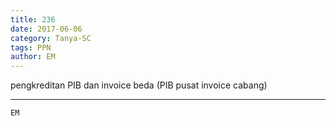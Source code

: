 ```yaml
---
title: 236
date: 2017-06-06
category: Tanya-SC
tags: PPN
author: EM
---
```


pengkreditan PIB dan invoice beda (PIB pusat invoice cabang)

---



`EM`
